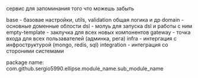 сервис для запоминания того что можешь забыть


base - базовае настройки, utils, validation  общая логика и др
domain - основные доменные облости
dsl - молуь для запуска dsl и работы с ним
empty-template - заклучка для всех новых компонентов
gateway - точка входа для всех пользавателей (админка, рега)
infra - интергация с инфроструктурой (mongo, redis, sql)
integration - интеграция со стороними системами

package name: com.github.sergio5990.ellipse.module_name.sub_module_name